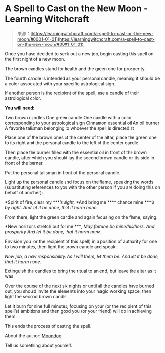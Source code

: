 <!--yml
category: 未分类
date: 2024-06-12 18:16:07
-->

# A Spell to Cast on the New Moon - Learning Witchcraft

> 来源：[https://learningwitchcraft.com/a-spell-to-cast-on-the-new-moon/#0001-01-01](https://learningwitchcraft.com/a-spell-to-cast-on-the-new-moon/#0001-01-01)

Once you have decided to seek out a new job, begin casting this spell on the first night of a new moon.

The brown candles stand for health and the green one for prosperity.

The fourth candle is intended as your personal candle, meaning it should be a color associated with your specific astrological sign.

If another person is the recipient of the spell, use a candle of their astrological color.

**You will need:**

Two brown candles
One green candle
One candle with a color corresponding to your astrological sign
Cinnamon essential oil
An oil burner
A favorite talisman belonging to whoever the spell is directed at

Place one of the brown ones at the center of the altar, place the green one to its right and the personal candle to the left of the center candle.

Then place the burner filled with the essential oil in front of the brown candle, after which you should lay the second brown candle on its side in front of the burner.

Put the personal talisman in front of the personal candle.

Light up the personal candle and focus on the flame, speaking the words (substituting references to you with the other person if you are doing this on behalf of another):

*Spirit of fire, clear my ****’s sight,*
*And bring me **** chance mine ****’s by right.*
*And let it be done, that it harm none.*

From there, light the green candle and again focusing on the flame, saying:

*New horizons stretch out for me ****,*
*May fortune be mine/his/hers. And prosperity*
*And let it be done, that it harm none.*

Envision you (or the recipient of this spell) in a position of authority for one to two minutes, then light the brown candle and speak:

*New job, a new responsibility.*
*As I will them, let them be.*
*And let it be done, that it harm none.*

Extinguish the candles to bring the ritual to an end, but leave the altar as it was.

Over the course of the next six nights or until all the candles have burned out, you should invite the elements into your magic working space, then light the second brown candle.

Let it burn for nine full minutes, focusing on your (or the recipient of this spell’s) ambitions and then good you (or your friend) will do in achieving them.

This ends the process of casting the spell.

About the author: [Moondog](https://learningwitchcraft.com/profile/?tthayer/)

Tell us something about yourself.